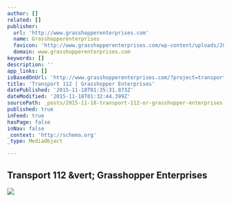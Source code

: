 ```yaml
---
author: []
related: []
publisher:
  url: 'http://www.grasshopperenterprises.com'
  name: Grasshopperenterprises
  favicon: 'http://www.grasshopperenterprises.com/wp-content/uploads/2014/12/ge_logo-e1437129093214-150x150.jpg'
  domain: www.grasshopperenterprises.com
keywords: []
description: ''
app_links: []
isBasedOnUrl: 'http://www.grasshopperenterprises.com/?project=transport-112'
title: 'Transport 112 | Grasshopper Enterprises'
datePublished: '2015-11-18T01:35:31.873Z'
dateModified: '2015-11-18T01:32:44.399Z'
sourcePath: _posts/2015-11-18-transport-112-or-grasshopper-enterprises.md
published: true
inFeed: true
hasPage: false
inNav: false
_context: 'http://schema.org'
_type: MediaObject

---
```

<article style=""><h1>Transport 112 &amp;vert; Grasshopper Enterprises</h1><p></p><img src="http://www.grasshopperenterprises.com/wp-content/uploads/2014/12/Grasshopper-trailers-064.jpg" /></article>